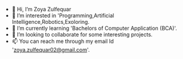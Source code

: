- 👋 Hi, I’m Zoya Zulfequar
- 👀 I’m interested in 'Programming,Artificial Intelligence,Robotics,Exoloring.
- 🌱 I’m currently learning 'Bachelors of Computer Application (BCA)'. 
- 💞️ I’m looking to collaborate for some interesting projects.
- 📫 You can reach me through my email Id 'zoya.zulfequar02@gmail.com'.
